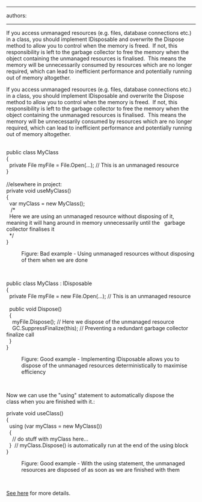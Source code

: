 

---
authors:

---




<span class='intro'> ​If you access unmanaged resources (e.g. files, database connections etc.) in a class, you should implement&#160;IDisposable and overwrite the Dispose method to allow you to control when the memory is freed.&#160; If not, this responsibility is left to the garbage collector&#160;to free the memory when the object containing the unmanaged resources is finalised.&#160; This means the memory will be unnecessarily consumed by resources which are no longer required, which can lead to inefficient performance and potentially running out of memory altogether.<br> </span>

<p>​If you access unmanaged resources (e.g. files, database connections etc.) in a class, you should implement&#160;IDisposable and overwrite the Dispose method to allow you to control when the memory is freed.&#160; If not, this responsibility is left to the garbage collector&#160;to free the memory when the object containing the unmanaged resources is finalised.&#160; This means the memory will be unnecessarily consumed by resources which are no longer required, which can lead to inefficient performance and potentially running out of memory altogether.<br><br></p><p class="ssw15-rteElement-CodeArea">public class MyClass<br>&#123;<br> &#160; private File myFile = File.Open(...); // This is an unmanaged resource<br>&#125;<br><br>//elsewhere in project&#58;<br>private void useMyClass()<br>&#123;<br>&#160; var myClass = new MyClass();<br>&#160; &#160;/*<br>&#160; ​​Here we are using an unmanaged resource without disposing of it, meaning it will hang around in memory unnecessarily&#160;until the&#160; &#160;garbage collector finalises it<br>&#160; */<br> &#125;<br> </p><dd class="ssw15-rteElement-FigureBad">​​Figure&#58; Bad example - Using unmanaged resources without disposing of them when we are done​<br></dd><p class="ssw15-rteElement-P">​<br></p><p class="ssw15-rteElement-CodeArea">public class MyClass &#58; IDisposable<br>&#123;<br>&#160; private File myFile&#160;= new File.Open(...);&#160;// This is an unmanaged resource<br><br>​&#160; public void Dispose()<br>&#160; &#123;<br>&#160; &#160; myFile.Dispose(); // Here we dispose of the unmanaged resource<br>&#160; &#160; GC.SuppressFinalize(this); // Preventing a redundant garbage collector finalize call<br>&#160; &#125;<br>&#125;<br></p><dd class="ssw15-rteElement-FigureGood">​​Figure&#58; Good example - Implementing IDisposable​ allows you to dispose of the unmanaged resources deterministically to maximise efficiency<br></dd><p class="ssw15-rteElement-P"><br></p><p class="ssw15-rteElement-P">Now we&#160;can use the &quot;using&quot; statement to automatically dispose the class&#160;when you are finished with it.&#58;<br></p><p class="ssw15-rteElement-CodeArea">​​private void useClass()<br>&#123;<br>&#160; using (var myClass = new MyClass())<br>&#160; &#123;<br>&#160; &#160;&#160;// do stuff with myClass here...<br>&#160; &#125;&#160; // myClass.Dispose() is automatically run at the end of the using block<br>&#125;<br></p><dd class="ssw15-rteElement-FigureGood">​​Figure&#58; Good example - With the using statement, the unmanaged resources are disposed of as soon as we are finished with them<br></dd><p><br></p><p> 
   <a href="https&#58;//msdn.microsoft.com/en-us/library/system.idisposable.dispose.aspx">See here</a> for more details.​<br></p>


